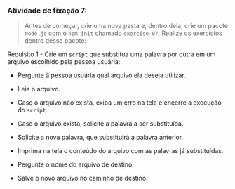 ###  Atividade de fixação 7:
> Antes de começar, crie uma nova pasta e, dentro dela, crie um pacote `Node.js` com o `npm init` chamado `exercise-07`. Realize os exercícios dentro desse pacote:

Requisito 1 - Crie um `script` que substitua uma palavra por outra em um arquivo escolhido pela pessoa usuária:

* Pergunte à pessoa usuária qual arquivo ela deseja utilizar.

* Leia o arquivo.

* Caso o arquivo não exista, exiba um erro na tela e encerre a execução do `script`.

* Caso o arquivo exista, solicite a palavra a ser substituída.

* Solicite a nova palavra, que substituirá a palavra anterior.

* Imprima na tela o conteúdo do arquivo com as palavras já substituídas.

* Pergunte o nome do arquivo de destino.

* Salve o novo arquivo no caminho de destino.

